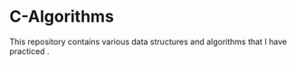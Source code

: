 # C-Algorithms
This repository contains various data structures and algorithms that I have practiced . 
